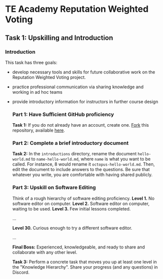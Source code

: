# TE Academy Reputation Weighted Voting

## Task 1: Upskilling and Introduction

### Introduction

This task has three goals:
* develop necessary tools and skills for future collaborative work on the Reputation Weighted Voting project.
* practice professional communication via sharing knowledge and working in ad hoc teams
* provide introductory information for instructors in further course design

  ### Part 1: Have Sufficient GitHub proficiency

  **Task 1:** If you do not already have an account, create one. [Fork](https://www.gitkraken.com/learn/git/problems/github-how-to-fork) this repository, available [here](https://github.com/TE-Academy/Reputation-Weighted-Voting/new/main). 

  ### Part 2: Complete a brief introductory document

  **Task 2:** In the `introductions` directory, rename the document `hello-world.md` to `name-hello-world.md`, where `name` is what you want to be called. For instance, 8 would rename it `octopus-hello-world.md`. Then, edit the document to include answers to the questions. Be sure that whatever you write, you are comfortable with having shared publicly.  

  ### Part 3: Upskill on Software Editing

  Think of a rough hierarchy of software editing proficiency.
  **Level 1.** No software editor on computer.
  **Level 2.** Software editor on computer, waiting to be used.
  **Level 3.** Few initial lessons completed.

  ...

  **Level 30.** Curious enough to try a different software editor. 

  ...

  **Final Boss:** Experienced, knowledgeable, and ready to share and collaborate with any other level. 

   **Task 3:** Perform a concrete task that moves you up at least one level in the "Knowledge Hierarchy". Share your progress (and any questions) in Discord. 
